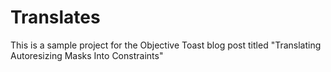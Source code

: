 # Translates

This is a sample project for the Objective Toast blog post titled "Translating Autoresizing Masks Into Constraints"
